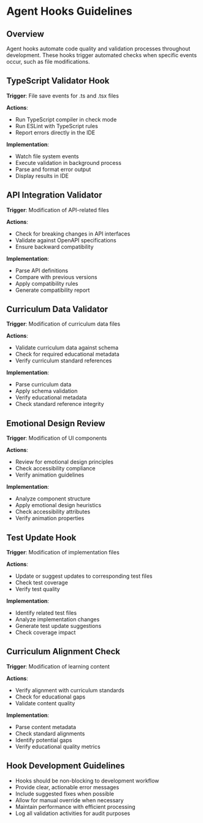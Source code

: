 # Agent Hooks Guidelines

## Overview

Agent hooks automate code quality and validation processes throughout development. These hooks trigger automated checks when specific events occur, such as file modifications.

## TypeScript Validator Hook

**Trigger**: File save events for .ts and .tsx files

**Actions**:
- Run TypeScript compiler in check mode
- Run ESLint with TypeScript rules
- Report errors directly in the IDE

**Implementation**:
- Watch file system events
- Execute validation in background process
- Parse and format error output
- Display results in IDE

## API Integration Validator

**Trigger**: Modification of API-related files

**Actions**:
- Check for breaking changes in API interfaces
- Validate against OpenAPI specifications
- Ensure backward compatibility

**Implementation**:
- Parse API definitions
- Compare with previous versions
- Apply compatibility rules
- Generate compatibility report

## Curriculum Data Validator

**Trigger**: Modification of curriculum data files

**Actions**:
- Validate curriculum data against schema
- Check for required educational metadata
- Verify curriculum standard references

**Implementation**:
- Parse curriculum data
- Apply schema validation
- Verify educational metadata
- Check standard reference integrity

## Emotional Design Review

**Trigger**: Modification of UI components

**Actions**:
- Review for emotional design principles
- Check accessibility compliance
- Verify animation guidelines

**Implementation**:
- Analyze component structure
- Apply emotional design heuristics
- Check accessibility attributes
- Verify animation properties

## Test Update Hook

**Trigger**: Modification of implementation files

**Actions**:
- Update or suggest updates to corresponding test files
- Check test coverage
- Verify test quality

**Implementation**:
- Identify related test files
- Analyze implementation changes
- Generate test update suggestions
- Check coverage impact

## Curriculum Alignment Check

**Trigger**: Modification of learning content

**Actions**:
- Verify alignment with curriculum standards
- Check for educational gaps
- Validate content quality

**Implementation**:
- Parse content metadata
- Check standard alignments
- Identify potential gaps
- Verify educational quality metrics

## Hook Development Guidelines

- Hooks should be non-blocking to development workflow
- Provide clear, actionable error messages
- Include suggested fixes when possible
- Allow for manual override when necessary
- Maintain performance with efficient processing
- Log all validation activities for audit purposes